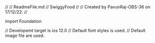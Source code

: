 //
//  ReadmeFile.md
//  SwiggyFood
//
//  Created by PavunRaj-OBS-36 on 17/12/22.
//

import Foundation


// Developemt target is ios 12.0
// Default font styles is used.
// Default image file are used.

